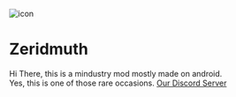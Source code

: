 ![icon](https://github.com/XtarsAgency/Zeridmuth/blob/main/icon.png)
# Zeridmuth
Hi There, this is a mindustry mod mostly made on android.<br>Yes, this is one of those rare occasions.
<a href='https://discord.com/invite/KuV5r39cpY'>
Our Discord Server
</a>
